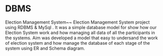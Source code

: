 # DBMS
Election Management System~~ Election Management System project using RDBMS &amp; MySql . It was a simple database model for show how our Election System work and how managing all data of all the participants in the systems. Aim was developed a model that easy to undersand the work of election system and how manage the database of each stage of the system using ER and Schema diagram. 
